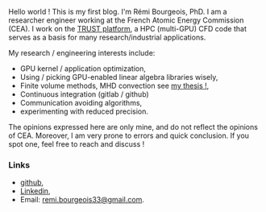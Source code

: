 Hello world ! This is my first blog. I'm Rémi Bourgeois, PhD. I am a researcher engineer working at the French Atomic Energy Commission (CEA). I work on the [TRUST platform](https://cea-trust-platform.github.io/), a HPC (multi-GPU) CFD code that serves as a basis for many research/industrial applications.

My research / engineering interests include:

- GPU kernel / application optimization,
- Using / picking GPU-enabled linear algebra libraries wisely,
- Finite volume methods, MHD convection see [my thesis !](https://theses.hal.science/tel-04732720/),
- Continuous integration (gitlab / github)
- Communication avoiding algorithms,
- experimenting with reduced precision.

The opinions expressed here are only mine, and do not reflect the opinions of CEA. Moreover, I am very prone to errors and quick conclusion. If you spot one, feel free to reach and discuss !

### Links

- [github](https://github.com/rbourgeois33),
- [Linkedin](https://www.linkedin.com/in/remi-bourgeois/),
- Email: remi.bourgeois33@gmail.com.
